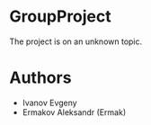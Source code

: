 # GroupProject

The project is on an unknown topic.

# Authors
- Ivanov Evgeny
- Ermakov Aleksandr (Ermak)